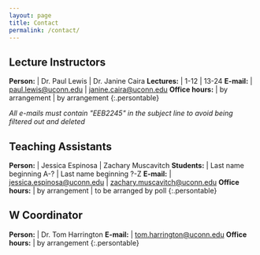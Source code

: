 ```yaml
---
layout: page
title: Contact
permalink: /contact/
---
```


## Lecture Instructors

**Person:**         | Dr. Paul Lewis                                        | Dr. Janine Caira
**Lectures:**       | 1-12                                                  | 13-24
**E-mail:**         | [paul.lewis@uconn.edu](mailto:paul.lewis@uconn.edu)   | [janine.caira@uconn.edu](mailto:janine.caira@uconn.edu)
**Office hours:**   | by arrangement                                        | by arrangement
{:.persontable}

*All e-mails must contain "EEB2245" in the subject line to avoid being filtered out and deleted*

## Teaching Assistants

**Person:**         | Jessica Espinosa                                                  | Zachary Muscavitch
**Students:**       | Last name beginning A-?                                           | Last name beginning ?-Z 
**E-mail:**         | [jessica.espinosa@uconn.edu](mailto:jessica.espinosa@uconn.edu)   | [zachary.muscavitch@uconn.edu](mailto:zachary.muscavitch@uconn.edu)
**Office hours:**   | by arrangement                                                    | to be arranged by poll
{:.persontable}

## W Coordinator

**Person:**         | Dr. Tom Harrington
**E-mail:**         | [tom.harrington@uconn.edu](mailto:tom.harrington@uconn.edu)
**Office hours:**   | by arrangement 
{:.persontable}
